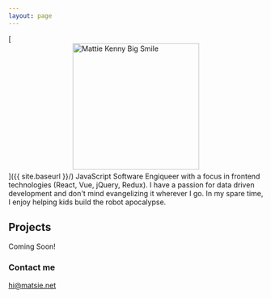 ```yaml
---
layout: page
---
```

[<img src="{{ site.baseurl }}/images/bigsmile.jpg" alt="Mattie Kenny Big Smile" style="width: 250px; display: block; margin: 0 auto 5px auto"/>]({{ site.baseurl }}/)
JavaScript Software Engiqueer with a focus in frontend technologies (React, Vue, jQuery, Redux). I have a passion for data driven development and don't mind evangelizing it wherever I go. In my spare time, I enjoy helping kids build the robot apocalypse.

## Projects

Coming Soon!

### Contact me

[hi@matsie.net](mailto:hi@matsie.net)
